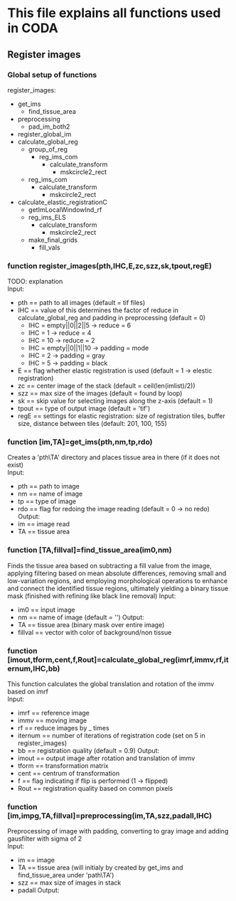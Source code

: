 # This file explains all functions used in CODA

## Register images

### Global setup of functions

register_images:

- get_ims
  - find_tissue_area
- preprocessing
  - pad_im_both2
- register_global_im
- calculate_global_reg
  - group_of_reg
    - reg_ims_com
      - calculate_transform
        - mskcircle2_rect
  - reg_ims_com
    - calculate_transform
      - mskcircle2_rect
- calculate_elastic_registrationC
  - getImLocalWindowInd_rf
  - reg_ims_ELS
    - calculate_transform
      - mskcircle2_rect
  - make_final_grids
    - fill_vals

### function register_images(pth,IHC,E,zc,szz,sk,tpout,regE)
TODO: explanation <br>
Input:
- pth == path to all images (default = tif files)
- IHC == value of this determines the factor of reduce in calculate_global_reg and padding in preprocessing (default = 0)
  - IHC = empty||0||2||5 -> reduce = 6
  - IHC = 1 -> reduce = 4
  - IHC = 10 -> reduce = 2
  - IHC = empty||0||1||10 -> padding = mode
  - IHC = 2 -> padding = gray
  - IHC = 5 -> padding = black
- E == flag whether elastic registration is used (default = 1 -> elestic registration)
- zc == center image of the stack (default = ceil(len(imlist)/2))
- szz == max size of the images (default = found by loop)
- sk == skip value for selecting images along the z-axis (default = 1)
- tpout == type of output image (default = 'tif')
- regE == settings for elastic registration: size of registration tiles, buffer size, distance between tiles (default: 201, 100, 155)

### function [im,TA]=get_ims(pth,nm,tp,rdo)
Creates a 'pth\TA' directory and places tissue area in there (if it does not exist) <br>
Input:
- pth == path to image
- nm == name of image
- tp == type of image
- rdo == flag for redoing the image reading (default = 0 -> no redo)
Output:
- im == image read
- TA == tissue area

### function [TA,fillval]=find_tissue_area(im0,nm)
Finds the tissue area based on subtracting a fill value from the image, applying filtering based on mean absolute differences, removing small and low-variation regions, and employing morphological operations to enhance and connect the identified tissue regions, ultimately yielding a binary tissue mask (finished with refining like black line removal)
Input:
- im0 == input image
- nm == name of image (default = '')
Output:
- TA == tissue area (binary mask over entire image)
- fillval == vector with color of background/non tissue 

### function [imout,tform,cent,f,Rout]=calculate_global_reg(imrf,immv,rf,iternum,IHC,bb)
This function calculates the global translation and rotation of the immv based on imrf <br>
Input:
- imrf == reference image
- immv == moving image
- rf == reduce images by \_ times
- iternum == number of iterations of registration code (set on 5 in register_images)
- bb == registration quality (default = 0.9)
Output:<br>
- imout == output image after rotation and translation of immv
- tform == transformation matrix
- cent == centrum of transformation
- f == flag indicating if flip is performed (1 -> flipped)
- Rout == registration quality based on common pixels

### function [im,impg,TA,fillval]=preprocessing(im,TA,szz,padall,IHC)
Preprocessing of image with padding, converting to gray image and adding gausfilter with sigma of 2 <br>
Input:
- im == image
- TA == tissue area (will initialy by created by get_ims and find_tissue_area under 'path\TA\')
- szz == max size of images in stack
- padall
Output: <br>

